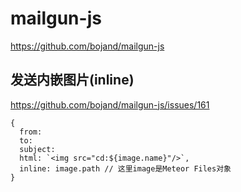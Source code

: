 # mailgun-js

https://github.com/bojand/mailgun-js

## 发送内嵌图片(inline)

https://github.com/bojand/mailgun-js/issues/161

```
{
  from:
  to:
  subject:
  html: `<img src="cd:${image.name}"/>`,
  inline: image.path // 这里image是Meteor Files对象
}
```